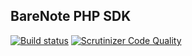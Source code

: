 ## BareNote PHP SDK  
[![Build status](https://travis-ci.org/dzikismigol/barenote-sdk-php.svg?branch=master)](https://travis-ci.org/dzikismigol/barenote-sdk-php)
[![Scrutinizer Code Quality](https://scrutinizer-ci.com/g/dzikismigol/barenote-sdk-php/badges/quality-score.png?b=master)](https://scrutinizer-ci.com/g/dzikismigol/barenote-sdk-php/?branch=master)